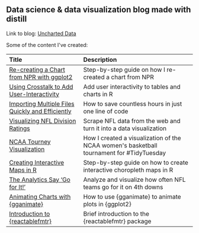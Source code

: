 ## Data science & data visualization blog made with distill

Link to blog: [Uncharted Data](https://uncharteddata.netlify.app/)

Some of the content I've created:

| Title                                                                                                                                          | Description                                                            |
|:-----------------------------------------------------------------------------------------------------------------------------------------------|:-----------------------------------------------------------------------|
|[Re-creating a Chart from NPR with ggplot2](https://uncharteddata.netlify.app/posts/2021-03-09-re-creating-a-chart-from-npr-with-ggplot2/) | Step-by-step guide on how I re-created a chart from NPR |
| [Using Crosstalk to Add User-Interactivity](https://uncharteddata.netlify.app/posts/2021-03-09-adding-crosstalk-interactivity/)| Add user interactivity to tables and charts in R |
| [Importing Multiple Files Quickly and Efficiently](https://uncharteddata.netlify.app/posts/2021-03-10-importing-multiple-files-quickly-and-efficiently/) | How to save countless hours in just one line of code |
| [Visualizing NFL Division Ratings](https://uncharteddata.netlify.app/posts/2021-03-10-nfldivisionratings/)| Scrape NFL data from the web and turn it into a data visualization |
| [NCAA Tourney Visualization](https://uncharteddata.netlify.app/posts/2021-03-10-ncaa-tourney-visualization/) | How I created a visualization of the NCAA women's basketball tournament for #TidyTuesday |
| [Creating Interactive Maps in R](https://uncharteddata.netlify.app/posts/welcome/) | Step-by-step guide on how to create interactive choropleth maps in R |
| [The Analytics Say ‘Go for It!’](https://uncharteddata.netlify.app/posts/2021-03-11-the-analytics-say-go-for-it/)                           | Analyze and visualize how often NFL teams go for it on 4th downs                                       |
| [Animating Charts with {gganimate}](https://uncharteddata.netlify.app/posts/2021-03-10-animating-charts-with-gganimate/)                                      | How to use {gganimate} to animate plots in {ggplot2}                     |
| [Introduction to {reactablefmtr}](https://uncharteddata.netlify.app/posts/2021-03-11-introducing-the-reactablefmtr-package/)                                      | Brief introduction to the {reactablefmtr} package                    |
